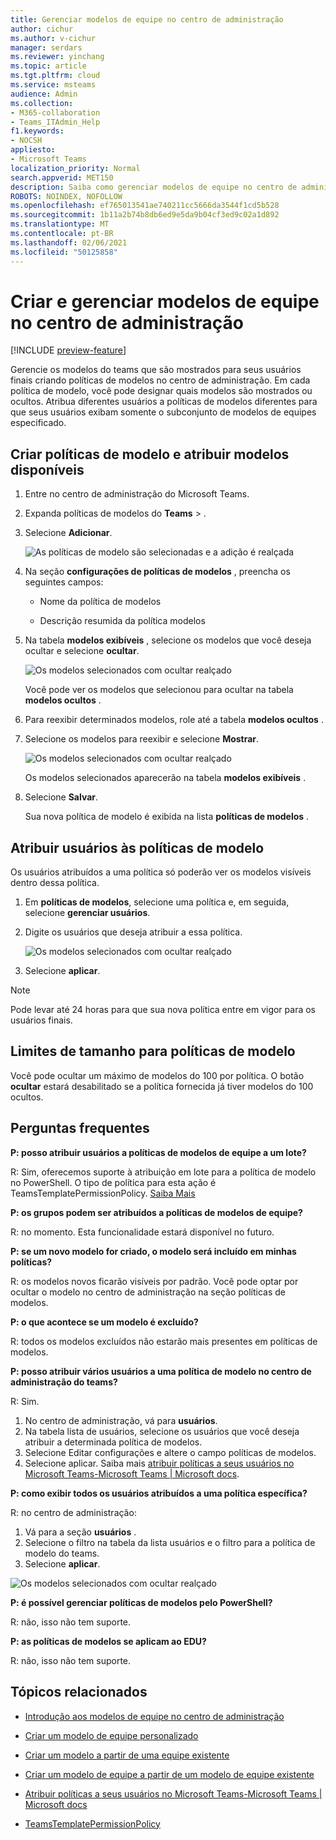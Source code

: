 ```yaml
---
title: Gerenciar modelos de equipe no centro de administração
author: cichur
ms.author: v-cichur
manager: serdars
ms.reviewer: yinchang
ms.topic: article
ms.tgt.pltfrm: cloud
ms.service: msteams
audience: Admin
ms.collection:
- M365-collaboration
- Teams_ITAdmin_Help
f1.keywords:
- NOCSH
appliesto:
- Microsoft Teams
localization_priority: Normal
search.appverid: MET150
description: Saiba como gerenciar modelos de equipe no centro de administração
ROBOTS: NOINDEX, NOFOLLOW
ms.openlocfilehash: ef765013541ae740211cc5666da3544f1cd5b528
ms.sourcegitcommit: 1b11a2b74b8db6ed9e5da9b04cf3ed9c02a1d892
ms.translationtype: MT
ms.contentlocale: pt-BR
ms.lasthandoff: 02/06/2021
ms.locfileid: "50125858"
---
```

# <a name="create-and-manage-teams-templates-in-the-admin-center"></a>Criar e gerenciar modelos de equipe no centro de administração

[!INCLUDE [preview-feature](includes/preview-feature.md)]

Gerencie os modelos do teams que são mostrados para seus usuários finais criando políticas de modelos no centro de administração. Em cada política de modelo, você pode designar quais modelos são mostrados ou ocultos.
Atribua diferentes usuários a políticas de modelos diferentes para que seus usuários exibam somente o subconjunto de modelos de equipes especificado.

## <a name="create-template-policies-and-assign-available-templates"></a>Criar políticas de modelo e atribuir modelos disponíveis

1. Entre no centro de administração do Microsoft Teams.

2. Expanda políticas de modelos do **Teams**  >  .

3. Selecione **Adicionar**.

    ![As políticas de modelo são selecionadas e a adição é realçada](media/template-policies-1.png)

1. Na seção **configurações de políticas de modelos** , preencha os seguintes campos:

    - Nome da política de modelos

    - Descrição resumida da política modelos

2. Na tabela **modelos exibíveis** , selecione os modelos que você deseja ocultar e selecione **ocultar**.

    ![Os modelos selecionados com ocultar realçado](media/template-policies-2.png)

    Você pode ver os modelos que selecionou para ocultar na tabela **modelos ocultos** .

1. Para reexibir determinados modelos, role até a tabela **modelos ocultos** .

1. Selecione os modelos para reexibir e selecione **Mostrar**.

   ![Os modelos selecionados com ocultar realçado](media/template-policies-3.png)

   Os modelos selecionados aparecerão na tabela **modelos exibíveis** .
3. Selecione **Salvar**.

   Sua nova política de modelo é exibida na lista **políticas de modelos** .

## <a name="assign-users-to-the-template-policies"></a>Atribuir usuários às políticas de modelo

Os usuários atribuídos a uma política só poderão ver os modelos visíveis dentro dessa política.

1. Em **políticas de modelos**, selecione uma política e, em seguida, selecione **gerenciar usuários**.

2. Digite os usuários que deseja atribuir a essa política.

   ![Os modelos selecionados com ocultar realçado](media/template-policies-4.png)

3. Selecione **aplicar**.

> [!Note]
> Pode levar até 24 horas para que sua nova política entre em vigor para os usuários finais.

## <a name="size-limits-for-template-policies"></a>Limites de tamanho para políticas de modelo

Você pode ocultar um máximo de modelos do 100 por política. O botão **ocultar** estará desabilitado se a política fornecida já tiver modelos do 100 ocultos.

## <a name="frequently-asked-questions"></a>Perguntas frequentes

**P: posso atribuir usuários a políticas de modelos de equipe a um lote?**
  
R: Sim, oferecemos suporte à atribuição em lote para a política de modelo no PowerShell. O tipo de política para esta ação é TeamsTemplatePermissionPolicy. [Saiba Mais](https://docs.microsoft.com/powershell/module/teams/new-csbatchpolicyassignmentoperation?view=teams-ps)

**P: os grupos podem ser atribuídos a políticas de modelos de equipe?**

R: no momento. Esta funcionalidade estará disponível no futuro.

**P: se um novo modelo for criado, o modelo será incluído em minhas políticas?**

R: os modelos novos ficarão visíveis por padrão. Você pode optar por ocultar o modelo no centro de administração na seção políticas de modelos.

**P: o que acontece se um modelo é excluído?**

R: todos os modelos excluídos não estarão mais presentes em políticas de modelos.

**P: posso atribuir vários usuários a uma política de modelo no centro de administração do teams?**

R: Sim.

1. No centro de administração, vá para **usuários**.
1. Na tabela lista de usuários, selecione os usuários que você deseja atribuir a determinada política de modelos.
1. Selecione Editar configurações e altere o campo políticas de modelos.
1. Selecione aplicar.
   Saiba mais [atribuir políticas a seus usuários no Microsoft Teams-Microsoft Teams \| Microsoft docs](https://docs.microsoft.com/microsoftteams/assign-policies#assign-a-policy-to-a-batch-of-users).

**P: como exibir todos os usuários atribuídos a uma política específica?**

R: no centro de administração:

1. Vá para a seção **usuários** .
2. Selecione o filtro na tabela da lista usuários e o filtro para a política de modelo do teams.
3. Selecione **aplicar**.

![Os modelos selecionados com ocultar realçado](media/template-policies-5.png)

**P: é possível gerenciar políticas de modelos pelo PowerShell?**

R: não, isso não tem suporte.

**P: as políticas de modelos se aplicam ao EDU?**

R: não, isso não tem suporte.

## <a name="related-topics"></a>Tópicos relacionados

- [Introdução aos modelos de equipe no centro de administração](https://docs.microsoft.com/MicrosoftTeams/get-started-with-teams-templates-in-the-admin-console)

- [Criar um modelo de equipe personalizado](https://docs.microsoft.com/MicrosoftTeams/create-a-team-template)

- [Criar um modelo a partir de uma equipe existente](https://docs.microsoft.com/MicrosoftTeams/create-template-from-existing-team)

- [Criar um modelo de equipe a partir de um modelo de equipe existente](https://docs.microsoft.com/MicrosoftTeams/create-template-from-existing-template)

- [Atribuir políticas a seus usuários no Microsoft Teams-Microsoft Teams \| Microsoft docs](https://docs.microsoft.com/microsoftteams/assign-policies)

- [TeamsTemplatePermissionPolicy](https://docs.microsoft.com/powershell/module/teams/new-csbatchpolicyassignmentoperation?view=teams-ps)